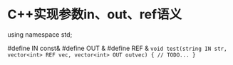 # C++实现参数in、out、ref语义


using namespace std;

#define IN      const&
#define OUT     &
#define REF     &
`
void test(string IN str, vector<int> REF vec, vector<int> OUT outvec)
{
    // TODO...
}
`
